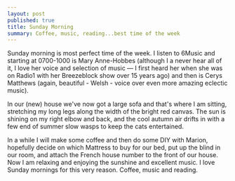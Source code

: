```yaml
---
layout: post
published: true
title: Sunday Morning
summary: Coffee, music, reading...best time of the week
---
```


Sunday morning is most perfect time of the week. I listen to 6Music and starting at 0700-1000 is Mary Anne-Hobbes (although I a never hear all of it, I love her voice and selection of music — I first heard her when she was on Radio1 with her Breezeblock show over 15 years ago) and then is Cerys Matthews (again, beautiful - Welsh - voice over even more amazing eclectic music).

In our (new) house we've now got a large sofa and that's where I am sitting, stretching my long legs along the width of the bright red canvas. The sun is shining on my right elbow and back, and the cool autumn air drifts in with a few end of summer slow wasps to keep the cats entertained.

In a while I will make some coffee and then do some DIY with Marion, hopefully decide on which Mattress to buy for our bed, put up the blind in our room, and attach the French house number to the front of our house. Now I am relaxing and enjoying the sunshine and excellent music. I love Sunday mornings for this very reason. Coffee, music and reading.